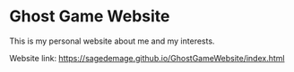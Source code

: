 # Ghost Game Website
This is my personal website about me and my interests.

Website link: https://sagedemage.github.io/GhostGameWebsite/index.html

